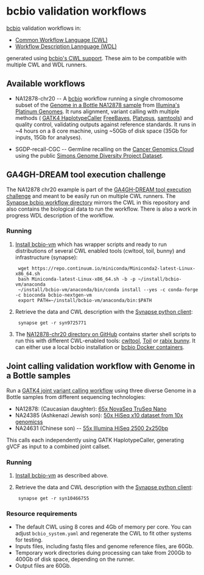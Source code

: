 # bcbio validation workflows

[bcbio](http://bcb.io) validation workflows in:

- [Common Workflow Language (CWL)](http://www.commonwl.org/)
- [Workflow Description Lannguage (WDL)](https://software.broadinstitute.org/wdl/)

generated using [bcbio's CWL support](http://bcbio-nextgen.readthedocs.io/en/latest/contents/cwl.html).
These aim to be compatible with multiple CWL and WDL runners.

## Available workflows

- NA12878-chr20 -- A [bcbio](http://bcb.io/) workflow running a single chromosome subset of the
  [Genome in a Bottle NA12878 sample](http://jimb.stanford.edu/giab) from
  [Illumina's Platinum Genomes](https://www.illumina.com/platinumgenomes.html).
  It runs alignment, variant calling with multiple methods (
  [GATK4 HaplotypeCaller](http://gatkforums.broadinstitute.org/gatk/categories/gatk-4-alpha)
  [FreeBayes](https://github.com/ekg/freebayes),
  [Platypus](https://github.com/andyrimmer/Platypus),
  [samtools](https://github.com/samtools/samtools)) and quality control,
  validating outputs against reference standards. It runs in ~4 hours on a 8
  core machine, using ~50Gb of disk space (35Gb for inputs, 15Gb for analyses).

- SGDP-recall-CGC -- Germline recalling on the
  [Cancer Genomics Cloud](http://www.cancergenomicscloud.org/) using the public
  [Simons Genome Diversity Project Dataset](https://www.simonsfoundation.org/life-sciences/simons-genome-diversity-project-dataset/).

## GA4GH-DREAM tool execution challenge

The NA12878 chr20 example is part of the
[GA4GH-DREAM tool execution challenge](https://www.synapse.org/#!Synapse:syn8507134/wiki/416001)
and meant to be easily run on multiple CWL runners. The
[Synapse bcbio workflow directory](https://www.synapse.org/#!Synapse:syn9725771)
mirrors the CWL in this repository and also contains the biological data to run
the workflow. There is also a work in progress WDL description of the workflow.

### Running

1. [Install bcbio-vm](https://github.com/chapmanb/bcbio-nextgen-vm#installation)
   which has wrapper scripts and ready to run distributions of several CWL enabled tools
   (cwltool, toil, bunny) and infrastructure (synapse):

        wget https://repo.continuum.io/miniconda/Miniconda2-latest-Linux-x86_64.sh
        bash Miniconda-latest-Linux-x86_64.sh -b -p ~/install/bcbio-vm/anaconda
        ~/install/bcbio-vm/anaconda/bin/conda install --yes -c conda-forge -c bioconda bcbio-nextgen-vm
        export PATH=~/install/bcbio-vm/anaconda/bin:$PATH

2. Retrieve the data and CWL description with the
   [Synapse python client](https://github.com/Sage-Bionetworks/synapsePythonClient#installation):

        synapse get -r syn9725771

3. The [NA12878-chr20 directory on GitHub](https://github.com/bcbio/bcbio_validation_workflows/tree/master/NA12878-chr20)
   contains starter shell scripts to run this with different CWL-enabled tools:
   [cwltool](https://github.com/common-workflow-language/cwltool),
   [Toil](https://github.com/BD2KGenomics/toil) or
   [rabix bunny](https://github.com/rabix/bunny). It can either use a local
   bcbio installation or
   [bcbio Docker containers](https://github.com/bcbio/bcbio_docker).

## Joint calling validation workflow with Genome in a Bottle samples

Run a [GATK4 joint variant calling workflow](https://software.broadinstitute.org/gatk/) using
three diverse Genome in a Bottle samples from different sequencing technologies:

- NA12878: (Caucasian daughter): [65x NovaSeq TruSeq Nano](https://basespace.illumina.com/datacentral)
- NA24385 (Ashkenazi Jewish son): [50x HiSeq x10 dataset from 10x genomicss](https://support.10xgenomics.com/de-novo-assembly/datasets)
- NA24631 (Chinese son) -- [55x Illumina HiSeq 2500 2x250bp](ftp://ftp-trace.ncbi.nlm.nih.gov/giab/ftp/data/ChineseTrio/HG005_NA24631_son/HG005_NA24631_son_HiSeq_300x/README_NIST_Illumina_pairedend_HG005.txt)

This calls each independently using GATK HaplotypeCaller, generating gVCF as input
to a combined joint callset.

### Running

1. [Install bcbio-vm](https://github.com/chapmanb/bcbio-nextgen-vm#installation) as described above.

2. Retrieve the data and CWL description with the
   [Synapse python client](https://github.com/Sage-Bionetworks/synapsePythonClient#installation):

        synapse get -r syn10466755

### Resource requirements

- The default CWL using 8 cores and 4Gb of memory per core. You can adjust `bcbio_system.yaml`
  and regenerate the CWL to fit other systems for testing.
- Inputs files, including fastq files and genome reference files, are 60Gb.
- Temporary work directories duing processing can take from 200Gb to 400Gb of disk space,
  depending on the runner.
- Output files are 60Gb.
